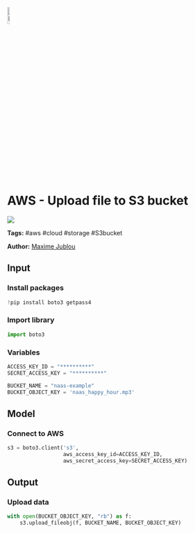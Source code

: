 <img width="10%" alt="Naas" src="https://landen.imgix.net/jtci2pxwjczr/assets/5ice39g4.png?w=160"/>

# AWS - Upload file to S3 bucket
<a href="https://app.naas.ai/user-redirect/naas/downloader?url=https://raw.githubusercontent.com/jupyter-naas/awesome-notebooks/master/AWS/AWS_Upload_file_to_S3_bucket.ipynb" target="_parent"><img src="https://naasai-public.s3.eu-west-3.amazonaws.com/open_in_naas.svg"/></a>

**Tags:** #aws #cloud #storage #S3bucket

**Author:** [Maxime Jublou](https://www.linkedin.com/in/maximejublou/)

## Input

### Install packages


```python
!pip install boto3 getpass4
```

### Import library


```python
import boto3
```

### Variables


```python
ACCESS_KEY_ID = "**********"
SECRET_ACCESS_KEY = "**********"

BUCKET_NAME = "naas-example"
BUCKET_OBJECT_KEY = 'naas_happy_hour.mp3'
```

## Model

### Connect to AWS


```python
s3 = boto3.client('s3',
                  aws_access_key_id=ACCESS_KEY_ID,
                  aws_secret_access_key=SECRET_ACCESS_KEY)
```

## Output

### Upload data


```python
with open(BUCKET_OBJECT_KEY, "rb") as f:
    s3.upload_fileobj(f, BUCKET_NAME, BUCKET_OBJECT_KEY)
```
